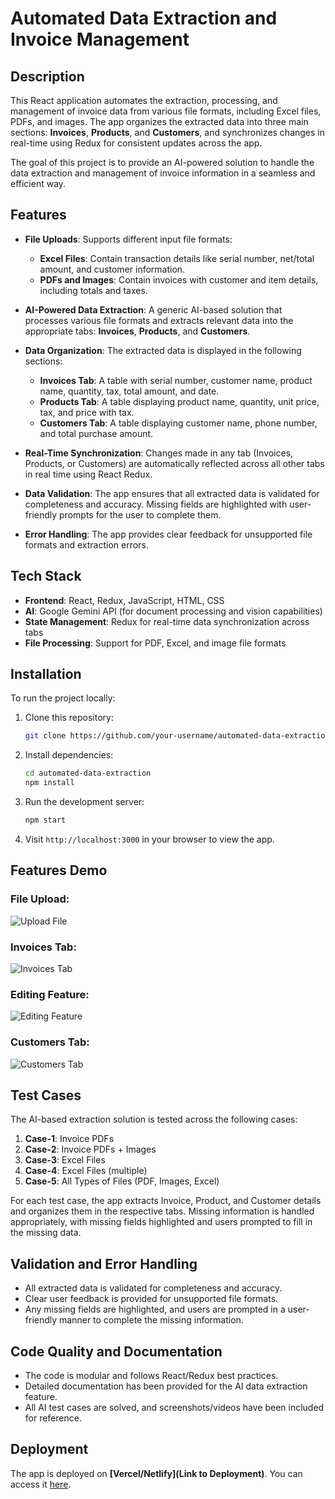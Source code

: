 # Automated Data Extraction and Invoice Management

## Description

This React application automates the extraction, processing, and management of invoice data from various file formats, including Excel files, PDFs, and images. The app organizes the extracted data into three main sections: **Invoices**, **Products**, and **Customers**, and synchronizes changes in real-time using Redux for consistent updates across the app.

The goal of this project is to provide an AI-powered solution to handle the data extraction and management of invoice information in a seamless and efficient way.

## Features

- **File Uploads**: Supports different input file formats:
  - **Excel Files**: Contain transaction details like serial number, net/total amount, and customer information.
  - **PDFs and Images**: Contain invoices with customer and item details, including totals and taxes.
  
- **AI-Powered Data Extraction**: A generic AI-based solution that processes various file formats and extracts relevant data into the appropriate tabs: **Invoices**, **Products**, and **Customers**.

- **Data Organization**: The extracted data is displayed in the following sections:
  - **Invoices Tab**: A table with serial number, customer name, product name, quantity, tax, total amount, and date.
  - **Products Tab**: A table displaying product name, quantity, unit price, tax, and price with tax.
  - **Customers Tab**: A table displaying customer name, phone number, and total purchase amount.

- **Real-Time Synchronization**: Changes made in any tab (Invoices, Products, or Customers) are automatically reflected across all other tabs in real time using React Redux.

- **Data Validation**: The app ensures that all extracted data is validated for completeness and accuracy. Missing fields are highlighted with user-friendly prompts for the user to complete them.

- **Error Handling**: The app provides clear feedback for unsupported file formats and extraction errors.

## Tech Stack

- **Frontend**: React, Redux, JavaScript, HTML, CSS
- **AI**: Google Gemini API (for document processing and vision capabilities)
- **State Management**: Redux for real-time data synchronization across tabs
- **File Processing**: Support for PDF, Excel, and image file formats

## Installation

To run the project locally:

1. Clone this repository:
   ```bash
   git clone https://github.com/your-username/automated-data-extraction.git
   ```

2. Install dependencies:
   ```bash
   cd automated-data-extraction
   npm install
   ```

3. Run the development server:
   ```bash
   npm start
   ```

4. Visit `http://localhost:3000` in your browser to view the app.

## Features Demo

### File Upload:
![Upload File](https://firebasestorage.googleapis.com/v0/b/mycrush-9ec67.appspot.com/o/data%2F2.png?alt=media&token=b83949b0-40cf-4fde-8503-cc66377f4e3c)

### Invoices Tab:
![Invoices Tab](https://firebasestorage.googleapis.com/v0/b/mycrush-9ec67.appspot.com/o/data%2F3.png?alt=media&token=2ec8183e-4f02-4fb4-a619-d10c10a566cd)

### Editing Feature:
![Editing Feature](https://firebasestorage.googleapis.com/v0/b/mycrush-9ec67.appspot.com/o/data%2F4.png?alt=media&token=eee5974e-23a9-4979-9439-c8a2e97af642)

### Customers Tab:
![Customers Tab](https://firebasestorage.googleapis.com/v0/b/mycrush-9ec67.appspot.com/o/data%2F5.png?alt=media&token=4dad43a8-f286-40d3-82ab-fbc7a2fb7ebc)

## Test Cases

The AI-based extraction solution is tested across the following cases:

1. **Case-1**: Invoice PDFs
2. **Case-2**: Invoice PDFs + Images
3. **Case-3**: Excel Files
4. **Case-4**: Excel Files (multiple)
5. **Case-5**: All Types of Files (PDF, Images, Excel)

For each test case, the app extracts Invoice, Product, and Customer details and organizes them in the respective tabs. Missing information is handled appropriately, with missing fields highlighted and users prompted to fill in the missing data.

## Validation and Error Handling

- All extracted data is validated for completeness and accuracy.
- Clear user feedback is provided for unsupported file formats.
- Any missing fields are highlighted, and users are prompted in a user-friendly manner to complete the missing information.

## Code Quality and Documentation

- The code is modular and follows React/Redux best practices.
- Detailed documentation has been provided for the AI data extraction feature.
- All AI test cases are solved, and screenshots/videos have been included for reference.

## Deployment

The app is deployed on **[Vercel/Netlify](Link to Deployment)**. You can access it [here](https://swipe-web-assignment.vercel.app/).



